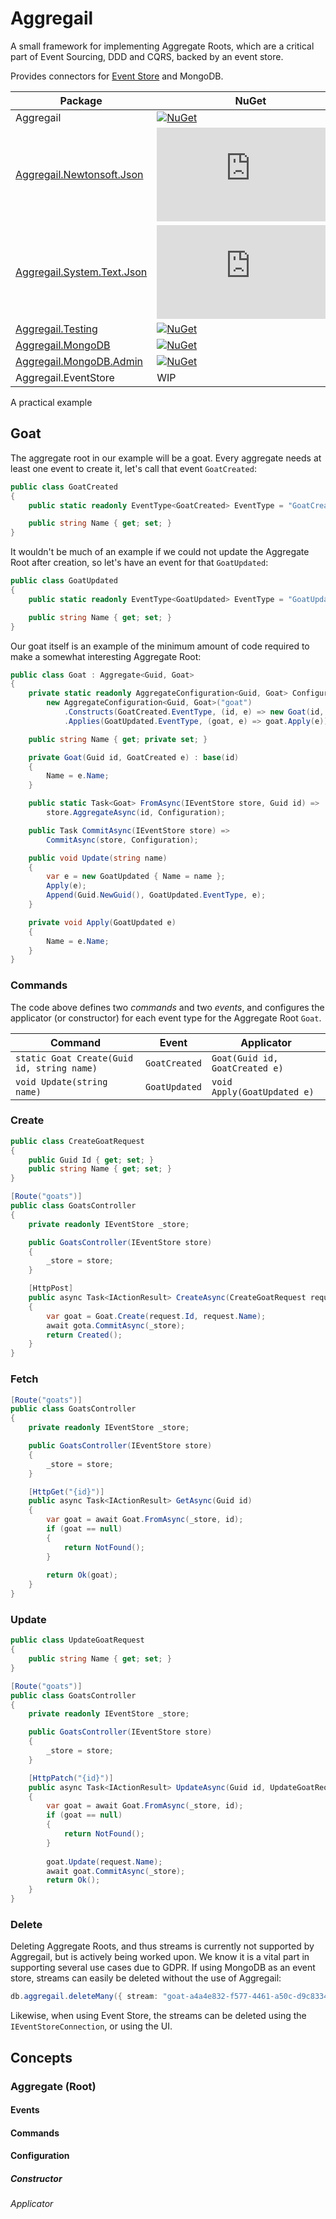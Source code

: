 # Aggregail

A small framework for implementing Aggregate Roots, which are a critical part of Event Sourcing, DDD and CQRS, backed by an event store.

Provides connectors for [Event Store](https://www.eventstore.com) and MongoDB.

| Package                                                  | NuGet                                                                                                                             |                                                                                                                                       |
|----------------------------------------------------------|-----------------------------------------------------------------------------------------------------------------------------------|---------------------------------------------------------------------------------------------------------------------------------------|
| Aggregail                                                | [![NuGet](https://img.shields.io/nuget/v/Aggregail)](https://www.nuget.org/packages/Aggregail)                                    | [![Download](https://img.shields.io/nuget/dt/Aggregail)](https://www.nuget.org/packages/Aggregail)                                    |
| [Aggregail.Newtonsoft.Json](Aggregail.Newtonsoft.Json)   | [![NuGet](https://img.shields.io/nuget/v/Aggregail.Newtonsoft.Json)](https://www.nuget.org/packages/Aggregail.Newtonsoft.Json)    | [![Download](https://img.shields.io/nuget/dt/Aggregail.Newtonsoft.Json)](https://www.nuget.org/packages/Aggregail.Newtonsoft.Json)    |
| [Aggregail.System.Text.Json](Aggregail.System.Text.Json) | [![NuGet](https://img.shields.io/nuget/v/Aggregail.System.Text.Json)](https://www.nuget.org/packages/Aggregail.System.Text.Json)  | [![Download](https://img.shields.io/nuget/dt/Aggregail.System.Text.Json)](https://www.nuget.org/packages/Aggregail.System.Text.Json)  |
| [Aggregail.Testing](Aggregail.Testing)                   | [![NuGet](https://img.shields.io/nuget/v/Aggregail.Testing)](https://www.nuget.org/packages/Aggregail.Testing)                    | [![Download](https://img.shields.io/nuget/dt/Aggregail.Testing)](https://www.nuget.org/packages/Aggregail.Testing)                    |
| [Aggregail.MongoDB](Aggregail.MongoDB)                   | [![NuGet](https://img.shields.io/nuget/v/Aggregail.MongoDB)](https://www.nuget.org/packages/Aggregail.MongoDB)                    | [![Download](https://img.shields.io/nuget/dt/Aggregail.MongoDB)](https://www.nuget.org/packages/Aggregail.MongoDB)                    |
| [Aggregail.MongoDB.Admin](Aggregail.MongoDB.Admin)       | [![NuGet](https://img.shields.io/nuget/v/Aggregail.MongoDB.Admin)](https://www.nuget.org/packages/Aggregail.MongoDB.Admin)        | [![Download](https://img.shields.io/nuget/dt/Aggregail.MongoDB.Admin)](https://www.nuget.org/packages/Aggregail.MongoDB.Admin)        |
| Aggregail.EventStore                                     | WIP                                                                                                                               |                                                                                                                                       |

A practical example

## Goat

The aggregate root in our example will be a goat. Every aggregate needs at least one event to create it, 
let's call that event `GoatCreated`:

```c#
public class GoatCreated
{
    public static readonly EventType<GoatCreated> EventType = "GoatCreated";

    public string Name { get; set; }
}
```

It wouldn't be much of an example if we could not update the Aggregate Root after creation, so let's 
have an event for that `GoatUpdated`:

```c#
public class GoatUpdated
{
    public static readonly EventType<GoatUpdated> EventType = "GoatUpdated";

    public string Name { get; set; }
}
```

Our goat itself is an example of the minimum amount of code required to make a somewhat interesting 
Aggregate Root:

```c#
public class Goat : Aggregate<Guid, Goat>
{
    private static readonly AggregateConfiguration<Guid, Goat> Configuration =
        new AggregateConfiguration<Guid, Goat>("goat")
            .Constructs(GoatCreated.EventType, (id, e) => new Goat(id, e))
            .Applies(GoatUpdated.EventType, (goat, e) => goat.Apply(e));

    public string Name { get; private set; }

    private Goat(Guid id, GoatCreated e) : base(id)
    {
        Name = e.Name;
    }

    public static Task<Goat> FromAsync(IEventStore store, Guid id) =>
        store.AggregateAsync(id, Configuration);

    public Task CommitAsync(IEventStore store) =>
        CommitAsync(store, Configuration);

    public void Update(string name)
    {
        var e = new GoatUpdated { Name = name };
        Apply(e);
        Append(Guid.NewGuid(), GoatUpdated.EventType, e);
    }

    private void Apply(GoatUpdated e)
    {
        Name = e.Name;
    }
}
```

### Commands

The code above defines two _commands_ and two _events_, and configures the applicator 
(or constructor) for each event type for the Aggregate Root `Goat`.

| Command                                    | Event         | Applicator                     |
|--------------------------------------------|---------------|--------------------------------|
| `static Goat Create(Guid id, string name)` | `GoatCreated` | `Goat(Guid id, GoatCreated e)` |
| `void Update(string name)`                 | `GoatUpdated` | `void Apply(GoatUpdated e)`    |

### Create

```c#
public class CreateGoatRequest
{
    public Guid Id { get; set; }
    public string Name { get; set; }
}

[Route("goats")]
public class GoatsController
{
    private readonly IEventStore _store;

    public GoatsController(IEventStore store)
    {
        _store = store;
    }

    [HttpPost]
    public async Task<IActionResult> CreateAsync(CreateGoatRequest request)
    {
        var goat = Goat.Create(request.Id, request.Name);
        await gota.CommitAsync(_store);
        return Created();
    }
}
```

### Fetch

```c#
[Route("goats")]
public class GoatsController
{
    private readonly IEventStore _store;

    public GoatsController(IEventStore store)
    {
        _store = store;
    }

    [HttpGet("{id}")]
    public async Task<IActionResult> GetAsync(Guid id)
    {
        var goat = await Goat.FromAsync(_store, id);
        if (goat == null)
        {
            return NotFound();
        }
        
        return Ok(goat);
    }
}
```

### Update
```c#
public class UpdateGoatRequest
{
    public string Name { get; set; }
}

[Route("goats")]
public class GoatsController
{
    private readonly IEventStore _store;

    public GoatsController(IEventStore store)
    {
        _store = store;
    }

    [HttpPatch("{id}")]
    public async Task<IActionResult> UpdateAsync(Guid id, UpdateGoatRequest request)
    {
        var goat = await Goat.FromAsync(_store, id);
        if (goat == null)
        {
            return NotFound();
        }
        
        goat.Update(request.Name);
        await goat.CommitAsync(_store);
        return Ok();
    }
}
```

### Delete

Deleting Aggregate Roots, and thus streams is currently not supported by Aggregail, but is actively being worked upon. We 
know it is a vital part in supporting several use cases due to GDPR. If using MongoDB as an event store, streams can 
easily be deleted without the use of Aggregail:

```c#
db.aggregail.deleteMany({ stream: "goat-a4a4e832-f577-4461-a50c-d9c83342ee6f" }) 
```

Likewise, when using Event Store, the streams can be deleted using the `IEventStoreConnection`, or using the UI.

## Concepts

### Aggregate (Root)

#### Events

#### Commands

#### Configuration

##### Constructor

###### Applicator
